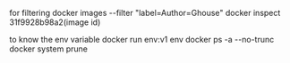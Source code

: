for filtering
docker images --filter "label=Author=Ghouse"
docker inspect 31f9928b98a2(image id) 

to know the env variable
docker run env:v1 env
 docker ps -a --no-trunc
 docker system prune 
 